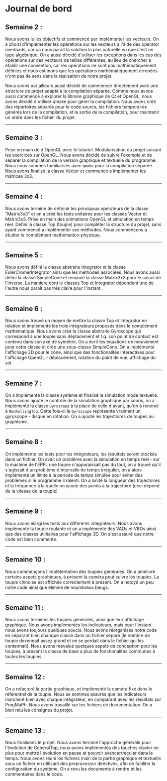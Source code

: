 # Journal de bord

## Semaine 2 :

Nous avons lu les objectifs et commencé par implémenter les vecteurs.  On a
choisi d'implementer les opérations sur les vecteurs a l'aide des operator
overloads, car ca nous parait la solution la plus naturelle vu que c'est un type
algébrique. On a aussi décidé d'utiliser les exceptions dans les cas des
opérations sur des vecteurs de tailles différentes, au lieu de chercher a
établir une convention, car les opérations ne sont pas mathématiquement définies
et nous estimons que les opérations mathématiquement erronées n'ont pas de sens
dans la réalisation de notre projet.

Nous avons par ailleurs aussi décidé de commencer directement avec une structure
de projet adapté à la compilation séparée. Comme nous avons aussi commencé à
explorer la libraire graphique de Qt et OpenGL, nous avons décidé d'utiliser
qmake pour gérer la compilation. Nous avons créé des répertoires séparés pour le
code source, les fichiers temporaires générés lors de la compilation, et la
sortie de la compilation, pour maintenir un ordre dans les fichier du projet.

--------------------------------------------------
## Semaine 3 :

Prise en main de d'OpenGL avec le tutoriel. Modularisation du projet suivant les
exercices sur OpenGL. Nous avons décidé de suivre l'exemple et de séparer la
compilation de la version graphique et textuelle du programme.  Nous nous sommes
familiarisés avec `qmake` pour la compilation séparée.  Nous avons finalisé la
classe Vector et commencé a implémenter les matrices 3x3.

--------------------------------------------------
## Semaine 4 :

Nous avons terminé de défninir les principaux opérateurs de la classe
"Matrix3x3" et on a créé les tests unitaires pour les classes Vector et
Matrix3x3.  Prise en main des animations OpenGL et simulation en temps réel.
Défini la classe Top (toupie) pour compléter la structure du projet, sans ayant
commencé a implémenter ses méthodes. Nous commençons a étudier le complément
mathématico-physique.

--------------------------------------------------
## Semaine 5 :

Nous avons défini la classe abstraite Integrator et la classe
EulerCromerIntegrator ainsi que les méthodes associées. Nous avons aussi défini
la classe SimpleCone et remanié la classe Matrix3x3 pour le calcul de l'inverse.
La manière dont le classes Top et Integrator dépendent une de l'autre nous
paraît pas très claire pour l'instant.

--------------------------------------------------
## Semaine 6 :

Nous avons trouvé un moyen de mettre la classe Top et Integrator en relation et
implémenté les trois intégrateurs proposés dans le complément mathématique.
Nous avons créé la classe abstraite Gyroscope qui correspond à une toupie sans
déplacement et t.q. son point de contact est contenu dans son axe de symétrie.
On a écrit les équations de mouvement pour cette classe et créé une sous-classe
SimpleCone.  On a implémenté l'affichage 3D pour le cône, ainsi que des
fonctionalités interactives pour l'affichage OpenGL - déplacement, rotation du
point de vue, affichage du sol.

--------------------------------------------------
## Semaine 7 :

On a implémenté la classe système et finalisé la simulation mode textuelle.
Nous avons ajouté le contrôle de la simulation graphique par souris, on a
implémenté la classe `Gyroscope` à la place de celle d'avant, qu'on à renomé à
`NonRollingTop`. Cette fois-ci le `Gyroscope` représente vraiment un gyroscope -
disque en rotation. On a ajouté les trajectoires de toupes au graphisme.

--------------------------------------------------
## Semaine 8 :

On implémente les tests pour les intégrateurs, les résultats seront stockés dans
un fichier. On avait un problème avec la simulation en temps réel - sur la
machine de l'EPFL une toupie n'apparaissait pas du tout, on a trouvé qu'il
s'agissait d'un problème d'intervalle de temps irrégulier, on a alors implémenté
un limite à la periode de temps simulée pour éviter des problèmes si le
programme il ralenti. On a limité la longueur des trajectoires et la fréquence à
la quelle on ajoute des points à la trajectoire (ceci dépend de la vitesse de la
toupie)

--------------------------------------------------
## Semaine 9 :

Nous avons élargi les tests aux différents intégrateurs. Nous avons implémenté
la toupie roulante et on a implémenté des VAOs et VBOs ainsi que des classes
utilitaires pour l'affichage 3D. On s'est assuré que notre code est bien
commenté.

--------------------------------------------------
## Semaine 10 :

Nous commençons l'implétentation des toupies générales. On a amelioré certains
aspets graphiques, à présent la caméra peut suivre les toupies. La toupie
chinoise est affichée correctement à présent. On a netoyé un peu notre code
ainsi que éliminé de noumbreux beugs.

--------------------------------------------------
## Semaine 11 :

Nous avons terminés les toupies générales, ainsi que leur affichage graphique.
Nous avons implémentés les indicateurs, mais pour l'instant nous avons toujours
quelques soucis. Nous avons réorganisés notre code en séparant bien chanque
classe dans un fichier séparé (le nombre de toupie devennait assez grand et on
se perdait dans le fichier qui les contennait). Nous avons reévalué quelques
aspets de conception pour les toupies, à présent la classe de base a plus de
fonctionalités communes à toutes les toupies.

--------------------------------------------------
## Semaine 12 :

On a refactoré la partie graphique, et implémenté la caméra fixé dans le
référentiel de la toupie. Nous se sommes assurés que les indicateurs marchent
bien avec chaque intégrateur, en comparant avec les résultats sur ProgMaPh. Nous
avons travaillé sur les fichiers de documentation. On a bien relu les consignes
du projet.

--------------------------------------------------
## Semaine 13 :

Nous finalisons le projet. Nous avons terminé l'approche générale pour
l'évolution de GeneralTop, nous avons implémentés des touches clavier en plus
pour mettre l'évolution en pause et pouvoir avancer/reculer dans le temps. Nous
avons réuni les fichiers main de la partie graphique et textuelle sous un
fichier en utilisant des preprocessor directives, afin de faciliter la
configuration du système. On a revu les documents à rendre et les commentaires
dans le code.
